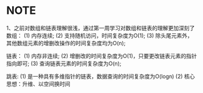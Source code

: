 # NOTE
1、之前对数组和链表理解很浅，通过第一周学习对数组和链表的理解更加深刻了
数组：
	(1) 内存连续;
	(2) 支持随机访问，时间复杂度为O(1);
	(3) 除头尾元素外，其他数组元素的增删改操作的时间复杂度均为O(n);

链表：
	(1) 内存非连续;
	(2) 增删改的时间复杂度为O(1)，只要更改链表元素的指针指向即可;
	(3) 查询链表元素的时间复杂度为O(n);

跳表:
	(1) 是一种具有多维指针的链表，数据查询的时间复杂度为O(logn)
	(2) 核心思想：升维、以空间换时间